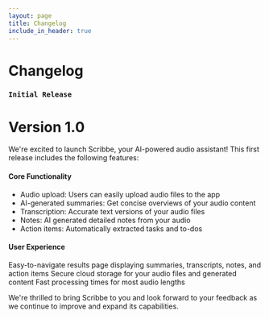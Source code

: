 ```yaml
---
layout: page
title: Changelog
include_in_header: true
---
```


# Changelog

### `Initial Release`
# **Version 1.0**

We're excited to launch Scribbe, your AI-powered audio assistant! This first release includes the following features:

#### Core Functionality

- Audio upload: Users can easily upload audio files to the app
- AI-generated summaries: Get concise overviews of your audio content
- Transcription: Accurate text versions of your audio files
- Notes: AI generated detailed notes from your audio
- Action items: Automatically extracted tasks and to-dos

#### User Experience

Easy-to-navigate results page displaying summaries, transcripts, notes, and action items
Secure cloud storage for your audio files and generated content
Fast processing times for most audio lengths

We're thrilled to bring Scribbe to you and look forward to your feedback as we continue to improve and expand its capabilities.
